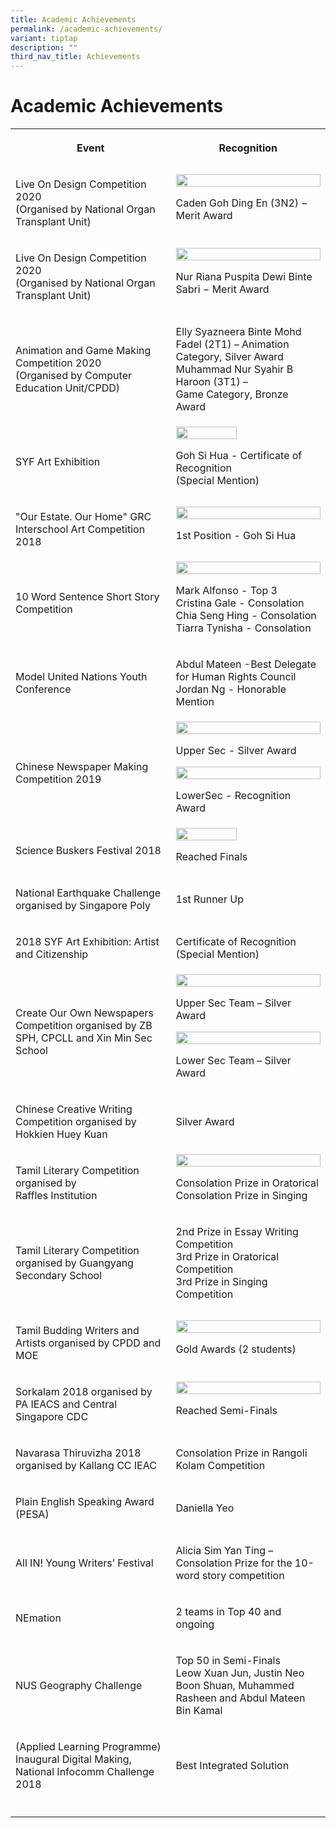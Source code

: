 ```yaml
---
title: Academic Achievements
permalink: /academic-achievements/
variant: tiptap
description: ""
third_nav_title: Achievements
---
```

<h1><strong>Academic Achievements</strong></h1>
<table style="minWidth: 50px">
<colgroup>
<col>
<col>
</colgroup>
<tbody>
<tr>
<th rowspan="1" colspan="1">
<p>Event</p>
</th>
<th rowspan="1" colspan="1">
<p>Recognition</p>
</th>
</tr>
<tr>
<td rowspan="1" colspan="1">
<p>Live On Design Competition 2020
<br>(Organised by National Organ Transplant Unit)</p>
</td>
<td rowspan="1" colspan="1">
<div class="isomer-image-wrapper">
<img style="width: 100%" height="auto" width="100%" alt="" src="/images/Caden%20Goh.jpg">
</div>
<p>Caden Goh Ding En (3N2) − Merit Award</p>
</td>
</tr>
<tr>
<td rowspan="1" colspan="1">
<p>Live On Design Competition 2020
<br>(Organised by National Organ Transplant Unit)</p>
</td>
<td rowspan="1" colspan="1">
<div class="isomer-image-wrapper">
<img style="width: 100%" height="auto" width="100%" alt="" src="/images/Nur%20Riana.jpg">
</div>
<p>Nur Riana Puspita Dewi Binte Sabri − Merit Award</p>
</td>
</tr>
<tr>
<td rowspan="1" colspan="1">
<p>Animation and Game Making Competition 2020
<br>(Organised by Computer Education Unit/CPDD)</p>
</td>
<td rowspan="1" colspan="1">
<p>Elly Syazneera Binte Mohd Fadel (2T1) – Animation Category, Silver Award
<br>Muhammad Nur Syahir B Haroon (3T1) –
<br>Game Category, Bronze Award</p>
</td>
</tr>
<tr>
<td rowspan="1" colspan="1">
<p>SYF Art Exhibition</p>
</td>
<td rowspan="1" colspan="1">
<div class="isomer-image-wrapper">
<img style="width:65%" height="auto" width="100%" src="/images/Goh%20Si%20Hua.png">
</div>
<p>Goh Si Hua - Certificate of Recognition
<br>(Special Mention)</p>
</td>
</tr>
<tr>
<td rowspan="1" colspan="1">
<p>"Our Estate. Our Home" GRC Interschool Art Competition 2018</p>
</td>
<td rowspan="1" colspan="1">
<div class="isomer-image-wrapper">
<img style="width: 100%" height="auto" width="100%" alt="" src="/images/GRCInterschoolArtCompetition.png">
</div>
<p>1st Position - Goh Si Hua</p>
</td>
</tr>
<tr>
<td rowspan="1" colspan="1">
<p>10 Word Sentence Short Story Competition</p>
</td>
<td rowspan="1" colspan="1">
<div class="isomer-image-wrapper">
<img style="width: 100%" height="auto" width="100%" alt="" src="/images/10Word.png">
</div>
<p>Mark Alfonso - Top 3
<br>Cristina Gale - Consolation
<br>Chia Seng Hing - Consolation
<br>Tiarra Tynisha - Consolation</p>
</td>
</tr>
<tr>
<td rowspan="1" colspan="1">
<p>Model United Nations Youth Conference</p>
</td>
<td rowspan="1" colspan="1">
<p>Abdul Mateen -Best Delegate for Human Rights Council
<br>Jordan Ng - Honorable Mention</p>
</td>
</tr>
<tr>
<td rowspan="1" colspan="1">
<p>Chinese Newspaper Making Competition 2019</p>
</td>
<td rowspan="1" colspan="1">
<div class="isomer-image-wrapper">
<img style="width: 100%" height="auto" width="100%" alt="" src="/images/uppersec.png">
</div>
<p>Upper Sec - Silver Award</p>
<div class="isomer-image-wrapper">
<img style="width: 100%" height="auto" width="100%" alt="" src="/images/lowersec.png">
</div>
<p>LowerSec - Recognition Award</p>
</td>
</tr>
<tr>
<td rowspan="1" colspan="1">
<p>Science Buskers Festival 2018</p>
</td>
<td rowspan="1" colspan="1">
<div class="isomer-image-wrapper">
<img style="width:65%" height="auto" width="100%" src="/images/Science%20Buskers%20Festival%202018.jpeg">
</div>
<p>Reached Finals</p>
</td>
</tr>
<tr>
<td rowspan="1" colspan="1">
<p>National Earthquake Challenge organised by Singapore Poly</p>
</td>
<td rowspan="1" colspan="1">
<p>1st Runner Up</p>
</td>
</tr>
<tr>
<td rowspan="1" colspan="1">
<p>2018 SYF Art Exhibition: Artist and Citizenship</p>
</td>
<td rowspan="1" colspan="1">
<p>Certificate of Recognition (Special Mention)</p>
</td>
</tr>
<tr>
<td rowspan="1" colspan="1">
<p>Create Our Own Newspapers Competition organised by ZB SPH, CPCLL and Xin
Min Sec School</p>
</td>
<td rowspan="1" colspan="1">
<div class="isomer-image-wrapper">
<img style="width: 100%" height="auto" width="100%" alt="" src="/images/Create%20Our%20Own%20Newspapers%20Competition%20upper%20sec.png">
</div>
<p>Upper Sec Team – Silver Award</p>
<div class="isomer-image-wrapper">
<img style="width: 100%" height="auto" width="100%" alt="" src="/images/Create%20Our%20Own%20Newspapers%20Competition%20lower%20sec.png">
</div>
<p>Lower Sec Team – Silver Award</p>
</td>
</tr>
<tr>
<td rowspan="1" colspan="1">
<p>Chinese Creative Writing Competition organised by Hokkien Huey Kuan</p>
</td>
<td rowspan="1" colspan="1">
<p>Silver Award</p>
</td>
</tr>
<tr>
<td rowspan="1" colspan="1">
<p>Tamil Literary Competition organised by
<br>Raffles Institution</p>
</td>
<td rowspan="1" colspan="1">
<div class="isomer-image-wrapper">
<img style="width: 100%" height="auto" width="100%" alt="" src="/images/Tamil%20Literary%20Competition.jpg">
</div>
<p>Consolation Prize in Oratorical
<br>Consolation Prize in Singing</p>
</td>
</tr>
<tr>
<td rowspan="1" colspan="1">
<p>Tamil Literary Competition organised by Guangyang Secondary School</p>
</td>
<td rowspan="1" colspan="1">
<p>2nd Prize in Essay Writing Competition
<br>3rd Prize in Oratorical Competition
<br>3rd Prize in Singing Competition</p>
</td>
</tr>
<tr>
<td rowspan="1" colspan="1">
<p>Tamil Budding Writers and Artists organised by CPDD and MOE</p>
</td>
<td rowspan="1" colspan="1">
<div class="isomer-image-wrapper">
<img style="width: 100%" height="auto" width="100%" alt="" src="/images/Tamil%20Budding%20Writers%20and%20Artists.jpg">
</div>
<p>Gold Awards (2 students)</p>
</td>
</tr>
<tr>
<td rowspan="1" colspan="1">
<p>Sorkalam 2018 organised by PA IEACS and Central Singapore CDC</p>
</td>
<td rowspan="1" colspan="1">
<div class="isomer-image-wrapper">
<img style="width: 100%" height="auto" width="100%" alt="" src="/images/Sorkalam%202018.jpg">
</div>
<p>Reached Semi-Finals</p>
</td>
</tr>
<tr>
<td rowspan="1" colspan="1">
<p>Navarasa Thiruvizha 2018 organised by Kallang CC IEAC</p>
</td>
<td rowspan="1" colspan="1">
<p>Consolation Prize in Rangoli Kolam Competition</p>
</td>
</tr>
<tr>
<td rowspan="1" colspan="1">
<p>Plain English Speaking Award (PESA)</p>
</td>
<td rowspan="1" colspan="1">
<p>Daniella Yeo</p>
</td>
</tr>
<tr>
<td rowspan="1" colspan="1">
<p>All IN! Young Writers’ Festival</p>
</td>
<td rowspan="1" colspan="1">
<p>Alicia Sim Yan Ting – Consolation Prize for the 10-word story competition</p>
</td>
</tr>
<tr>
<td rowspan="1" colspan="1">
<p>NEmation</p>
</td>
<td rowspan="1" colspan="1">
<p>2 teams in Top 40 and ongoing</p>
</td>
</tr>
<tr>
<td rowspan="1" colspan="1">
<p>NUS Geography Challenge</p>
</td>
<td rowspan="1" colspan="1">
<p>Top 50 in Semi-Finals
<br>Leow Xuan Jun, Justin Neo Boon Shuan, Muhammed Rasheen and Abdul Mateen
Bin Kamal</p>
</td>
</tr>
<tr>
<td rowspan="1" colspan="1">
<p>(Applied Learning Programme) Inaugural Digital Making,
<br>National Infocomm Challenge 2018</p>
</td>
<td rowspan="1" colspan="1">
<p>Best Integrated Solution</p>
</td>
</tr>
<tr>
<td rowspan="1" colspan="1">
<p></p>
</td>
<td rowspan="1" colspan="1">
<p></p>
</td>
</tr>
</tbody>
</table>
<p></p>